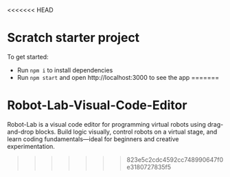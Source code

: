 <<<<<<< HEAD
# Scratch starter project

To get started:

- Run `npm i` to install dependencies
- Run `npm start` and open http://localhost:3000 to see the app
=======
# Robot-Lab-Visual-Code-Editor
Robot-Lab is a visual code editor for programming virtual robots using drag-and-drop blocks. Build logic visually, control robots on a virtual stage, and learn coding fundamentals—ideal for beginners and creative experimentation.
>>>>>>> 823e5c2cdc4592cc748990647f0e3180727835f5

